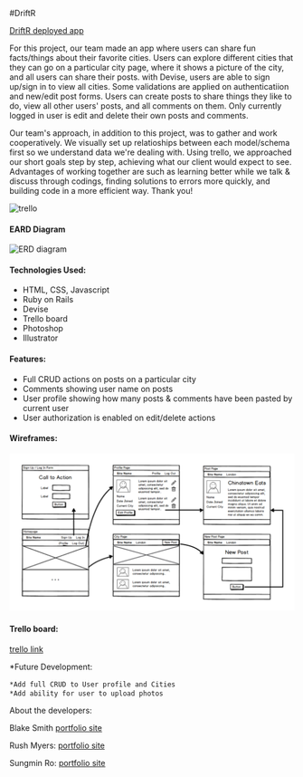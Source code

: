 #DriftR

[DriftR deployed app](https://driftr-app.herokuapp.com/)

For this project, our team made an app where users can share fun facts/things about their favorite cities. Users can explore different cities that they can go on a particular city page, where it shows a picture of the city, and all users can share their posts. with Devise, users are able to sign up/sign in to view all cities. Some validations are applied on authenticatiion and new/edit post forms. Users can create posts to share things they like to do, view all other users' posts, and all comments on them. Only currently logged in user is edit and delete their own posts and comments.

Our team's approach, in addition to this project, was to gather and work cooperatively. We visually set up relatioships between each model/schema first so we understand data we're dealing with. Using trello, we approached our short goals step by step, achieving what our client would expect to see. Advantages of working together are such as learning better while we talk & discuss through codings, finding solutions to errors more quickly, and building code in a more efficient way.
Thank you!

![trello](images/trello.png?raw=true)


#### EARD Diagram

![ERD diagram](images/erd_diagram.jpg?raw=true)

#### Technologies Used: 

- HTML, CSS, Javascript
- Ruby on Rails
- Devise
- Trello board
- Photoshop
- Illustrator

#### Features: 

- Full CRUD actions on posts on a particular city
- Comments showing user name on posts
- User profile showing how many posts & comments have been pasted by current user
- User authorization is enabled on edit/delete actions

#### Wireframes: 

![wireframe1](https://raw.githubusercontent.com/ATL-WDI-Exercises/project-vagabond/master/wireframes.png)

#### Trello board:

[trello link](https://trello.com/b/Q0gLifCi/project-vagabond)

*Future Development: 

    *Add full CRUD to User profile and Cities
    *Add ability for user to upload photos

About the developers: 

Blake Smith
[portfolio site](https://github.com/bs3589)

Rush Myers: 
[portfolio site](http://rushmyers.bitballoon.com/)

Sungmin Ro: 
[portfolio site](https://github.com/tjdals504)


